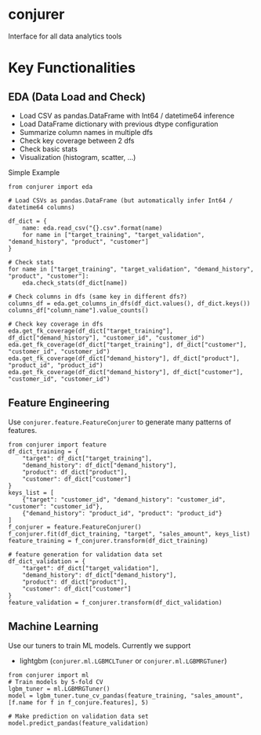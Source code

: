 # conjurer
Interface for all data analytics tools


# Key Functionalities

## EDA (Data Load and Check)

- Load CSV as pandas.DataFrame with Int64 / datetime64 inference 
- Load DataFrame dictionary with previous dtype configuration
- Summarize column names in multiple dfs 
- Check key coverage between 2 dfs
- Check basic stats
- Visualization (histogram, scatter, ...)


Simple Example
```
from conjurer import eda

# Load CSVs as pandas.DataFrame (but automatically infer Int64 / datetime64 columns)

df_dict = {
    name: eda.read_csv("{}.csv".format(name)
    for name in ["target_training", "target_validation", "demand_history", "product", "customer"]
}

# Check stats
for name in ["target_training", "target_validation", "demand_history", "product", "customer"]:
    eda.check_stats(df_dict[name])

# Check columns in dfs (same key in different dfs?)
columns_df = eda.get_columns_in_dfs(df_dict.values(), df_dict.keys())
columns_df["column_name"].value_counts()

# Check key coverage in dfs
eda.get_fk_coverage(df_dict["target_training"], df_dict["demand_history"], "customer_id", "customer_id")
eda.get_fk_coverage(df_dict["target_training"], df_dict["customer"], "customer_id", "customer_id")
eda.get_fk_coverage(df_dict["demand_history"], df_dict["product"], "product_id", "product_id")
eda.get_fk_coverage(df_dict["demand_history"], df_dict["customer"], "customer_id", "customer_id")
```

## Feature Engineering

Use `conjurer.feature.FeatureConjurer` to generate many patterns of features.

```
from conjurer import feature
df_dict_training = {
    "target": df_dict["target_training"],
    "demand_history": df_dict["demand_history"],
    "product": df_dict["product"],
    "customer": df_dict["customer"]
}
keys_list = [
    {"target": "customer_id", "demand_history": "customer_id", "customer": "customer_id"},
    {"demand_history": "product_id", "product": "product_id"}
]
f_conjurer = feature.FeatureConjurer()
f_conjurer.fit(df_dict_training, "target", "sales_amount", keys_list)
feature_training = f_conjurer.transform(df_dict_training)

# feature generation for validation data set
df_dict_validation = {
    "target": df_dict["target_validation"],
    "demand_history": df_dict["demand_history"],
    "product": df_dict["product"],
    "customer": df_dict["customer"]
}
feature_validation = f_conjurer.transform(df_dict_validation)
```

## Machine Learning

Use our tuners to train ML models. Currently we support
- lightgbm (`conjurer.ml.LGBMCLTuner` or `conjurer.ml.LGBMRGTuner`)

```
from conjurer import ml
# Train models by 5-fold CV
lgbm_tuner = ml.LGBMRGTuner()
model = lgbm_tuner.tune_cv_pandas(feature_training, "sales_amount", [f.name for f in f_conjure.features], 5)

# Make prediction on validation data set
model.predict_pandas(feature_validation)
```


